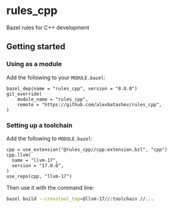 # rules_cpp
Bazel rules for C++ development

## Getting started

### Using as a module

Add the following to your `MODULE.bazel`:

```
bazel_dep(name = "rules_cpp", version = "0.0.0")
git_override(
    module_name = "rules_cpp",
    remote = "https://github.com/alexbatashev/rules_cpp",
)
```

### Setting up a toolchain

Add the following to `MODULE.bazel`:

```
cpp = use_extension("@rules_cpp//cpp:extension.bzl", "cpp")
cpp.llvm(
  name = "llvm-17",
  version = "17.0.6",
)
use_repo(cpp, "llvm-17")
```

Then use it with the command line:

```sh
bazel build --crosstool_top=@llvm-17//:toolchain //...
```